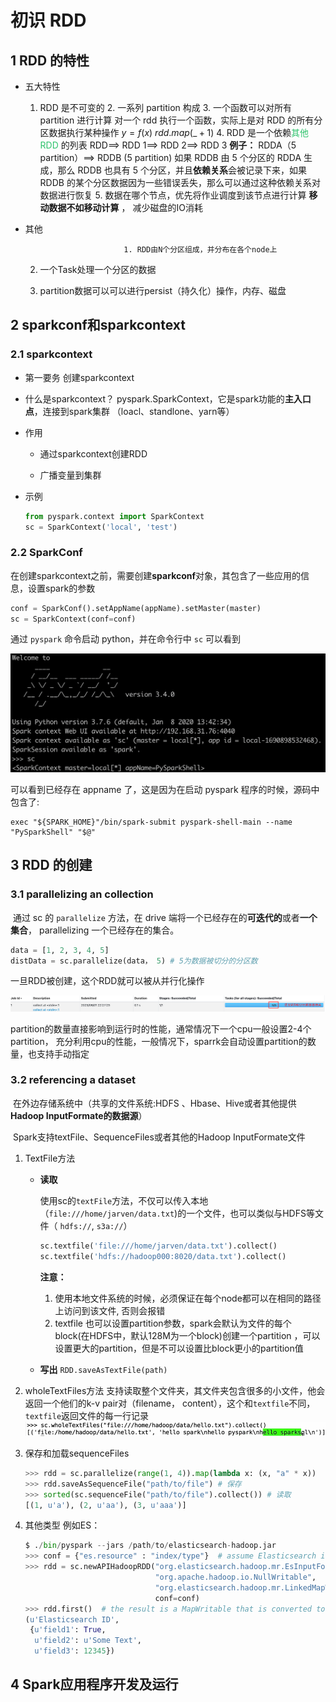 # 初识 RDD

## 1	RDD 的特性

- 五大特性
    1. RDD 是不可变的
      2. 一系列 partition 构成
      3. 一个函数可以对所有 partition 进行计算
         对一个 rdd 执行一个函数，实际上是对 RDD 的所有分区数据执行某种操作
         $y=f(x)$
         $rdd.map(\_+1)$
      4. RDD 是一个依赖<font color="#2DC26B">其他 RDD </font>的列表
         RDD\==> RDD 1\==> RDD 2\==> RDD 3 
         **例子：**
               RDDA（5 partition）\==> RDDB (5 partition)
               如果 RDDB 由 5 个分区的 RDDA 生成，那么 RDDB 也具有 5 个分区，并且**依赖关系**会被记录下来，如果 RDDB 的某个分区数据因为一些错误丢失，那么可以通过这种依赖关系对数据进行恢复
      5. 数据在哪个节点，优先将作业调度到该节点进行计算
         **移动数据不如移动计算** ， 减少磁盘的IO消耗

- 其他

     						1. RDD由N个分区组成，并分布在各个node上

     2. 一个Task处理一个分区的数据

     2. partition数据可以可以进行persist（持久化）操作，内存、磁盘

## 2	sparkconf和sparkcontext

### 2.1	sparkcontext

- 第一要务
  创建sparkcontext

- 什么是sparkcontext？
  pyspark.SparkContext，它是spark功能的**主入口点**，连接到spark集群 （loacl、standlone、yarn等）

- 作用
  - 通过sparkcontext创建RDD

  - 广播变量到集群

- 示例
  ```python
  from pyspark.context import SparkContext
  sc = SparkContext('local', 'test')
  ```

  

### 2.2	SparkConf

 在创建sparkcontext之前，需要创建**sparkconf**对象，其包含了一些应用的信息，设置spark的参数  

```python
conf = SparkConf().setAppName(appName).setMaster(master)
sc = SparkContext(conf=conf)
```

通过 `pyspark` 命令启动 python，并在命令行中 `sc` 可以看到

![image-20230801221025732](image/image-20230801221025732.png)

可以看到已经存在 appname 了，这是因为在启动 pyspark 程序的时候，源码中包含了:

```shell
exec "${SPARK_HOME}"/bin/spark-submit pyspark-shell-main --name "PySparkShell" "$@"
```



## 3	RDD 的创建

### 3.1	parallelizing an collection

​	通过 sc 的 `parallelize` 方法，在 drive 端将一个已经存在的**可迭代的**或者**一个集合**， parallelizing 一个已经存在的集合。

```python
data = [1, 2, 3, 4, 5]
distData = sc.parallelize(data， 5) # 5为数据被切分的分区数
```

一旦RDD被创建，这个RDD就可以被从并行化操作

![image-20230801222903614](image/image-20230801222903614.png)

partition的数量直接影响到运行时的性能，通常情况下一个cpu一般设置2-4个partition， 充分利用cpu的性能，一般情况下，sparrk会自动设置partition的数量，也支持手动指定

### 3.2	referencing a dataset 

​	在外边存储系统中（共享的文件系统:HDFS 、Hbase、Hive或者其他提供**Hadoop InputFormate的数据源**）

​	Spark支持textFile、SequenceFiles或者其他的Hadoop InputFormate文件

1. TextFile方法

   - **读取**

     使用sc的`textFile`方法，不仅可以传入本地（`file:///home/jarven/data.txt`)的一个文件，也可以类似与HDFS等文件（ `hdfs://`, `s3a://`）

     ```python
     sc.textfile('file:///home/jarven/data.txt').collect()
     sc.textfile('hdfs://hadoop000:8020/data.txt').collect()
     ```

     **注意：**

     1. 使用本地文件系统的时候，必须保证在每个node都可以在相同的路径上访问到该文件, 否则会报错
     2. textfile 也可以设置partition参数，spark会默认为文件的每个block(在HDFS中，默认128M为一个block)创建一个partition ，可以设置更大的partition，但是不可以设置比block更小的partition值

   - **写出**
     `RDD.saveAsTextFile(path)`

   

2. wholeTextFiles方法
   支持读取整个文件夹，其文件夹包含很多的小文件，他会返回一个他们的k-v pair对（filename， content），这个和`textfile`不同，`textfile`返回文件的每一行记录
   ![image-20230801231206499](image/image-20230801231206499.png)



3. 保存和加载sequenceFiles
   ```python
   >>> rdd = sc.parallelize(range(1, 4)).map(lambda x: (x, "a" * x))
   >>> rdd.saveAsSequenceFile("path/to/file") # 保存
   >>> sorted(sc.sequenceFile("path/to/file").collect()) # 读取
   [(1, u'a'), (2, u'aa'), (3, u'aaa')]
   ```

    

4. 其他类型
   例如ES：

   ```python
   $ ./bin/pyspark --jars /path/to/elasticsearch-hadoop.jar
   >>> conf = {"es.resource" : "index/type"}  # assume Elasticsearch is running on localhost defaults
   >>> rdd = sc.newAPIHadoopRDD("org.elasticsearch.hadoop.mr.EsInputFormat",
                                "org.apache.hadoop.io.NullWritable",
                                "org.elasticsearch.hadoop.mr.LinkedMapWritable",
                                conf=conf)
   >>> rdd.first()  # the result is a MapWritable that is converted to a Python dict
   (u'Elasticsearch ID',
    {u'field1': True,
     u'field2': u'Some Text',
     u'field3': 12345})
   ```

   

   

## 4	Spark应用程序开发及运行



